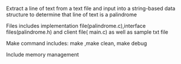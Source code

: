 Extract a line of text from a text file and input into a string-based data structure to determine that line of text is a palindrome

Files includes implementation file(palindrome.c),interface files(palindrome.h) and client file( main.c) as well as sample txt file

Make command includes: make ,make clean, make debug

Include memory management
